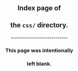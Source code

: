 <!DOCTYPE html>
<html lang="en">
<head>
<meta content="width=device-width, initial-scale=1" name="viewport"/>
<!----><meta charset="utf-8"/>
<meta content="IE=edge" http-equiv="X-UA-Compatible"/>
<meta content="width=device-width, initial-scale=1" name="viewport"/>
<meta content="blank index page of css directory" name="description"/>
<meta content="Allison Davenport" name="author"/>
<meta content="i,n,d,e,x" name="keywords"/>
<title>css directory index</title>
<link href="http://fonts.googleapis.com/css?family=Amatic+SC|Sacramento" rel="stylesheet" type="text/css"/>
<link href="../imgs/favicon.ico" id="favicon" rel="shortcut icon" type="image/x-icon"/>
<link href="../imgs/icon_60x60.png" rel="apple-touch-icon"/>
<link href="../imgs/icon_76x76.png" rel="apple-touch-icon" sizes="76x76"/>
<link href="../imgs/icon_120x120.png" rel="apple-touch-icon" sizes="120x120"/>
<link href="../imgs/icon_152x152.png" rel="apple-touch-icon" sizes="152x152"/>
<meta content="http://allisondavenport.com" property="og:url"/>
<meta content="website" property="og:type"/>
<meta content="css directory index" property="og:title"/>
<meta content="http://allisondavenport.com/imgs/icon.png" property="og:image"/>
<meta content="http://allisondavenport.com/imgs/icon.png" name="msapplication-TileImage"/>
<meta content="#DB0A5B" name="msapplication-TileColor"/>
<meta content="summary" name="twitter:card"/>
<meta content="@AADavenport" name="twitter:site"/>
<meta content="allisondavenport.com" name="twitter:domain"/>
<meta content="css directory index" name="twitter:title"/>
<meta content="blank index page of css directory" name="twitter:description"/>
<meta content="http://allisondavenport.com/imgs/icon.png" name="twitter:imgs"/>
<script rel="javascript" type="text/javascript">(function(i,s,o,g,r,a,m){i['GoogleAnalyticsObject']=r;i[r]=i[r]||function(){ (i[r].q=i[r].q||[]).push(arguments)},i[r].l=1*new Date();a=s.createElement(o), m=s.getElementsByTagName(o)[0];a.async=1;a.src=g;m.parentNode.insertBefore(a,m) })(window,document,'script','//www.google-analytics.com/analytics.js','ga'); ga('create', 'UA-37437436-1', 'auto'); ga('require', 'displayfeatures'); ga('require', 'linkid', 'linkid.js'); ga('send', 'pageview');</script>
<link href="../css/allison.css" rel="stylesheet" type="text/css"/></head>
<body>
<main>
<section>
<header>
<div id="page">
<div class="rise-1">
<h1 class="animation-target-1">
<span>Index page of </span>
</h1>
</div>
<div class="rise-2">
<h1 class="animation-target-2">
<span>the <code>css/</code> directory.</span>
</h1>
</div>
<div class="rise-3">
<h4 class="animation-target-3">
            ----------------------------
        </h4>
</div>
<div class="rise-4">
<h3 class="animation-target-4">
<span>This page was intentionally</span>
</h3>
</div>
<div class="rise-5">
<h3 class="animation-target-5">
<span>left blank.</span>
</h3>
</div>
</div>
</header>
</section>
</main>
</body>
</html>
